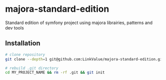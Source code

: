 # majora-standard-edition

Standard edition of symfony project using majora librairies, patterns and dev tools



## Installation

```bash
# clone repository
git clone --depth=1 git@github.com:LinkValue/majora-standard-edition.git MY_PROJECT_NAME

# rebuild .git directory
cd MY_PROJECT_NAME && rm -rf .git && git init
```
